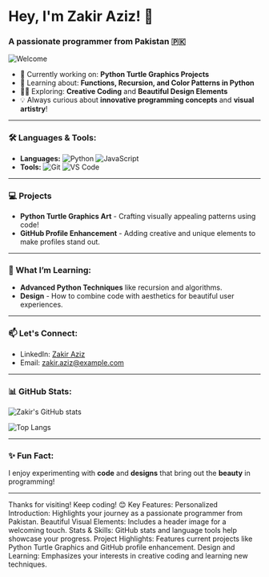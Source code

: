 # Hey, I'm Zakir Aziz! 👋

### A passionate programmer from Pakistan 🇵🇰

![Welcome](https://images.unsplash.com/photo-1553484771-6f1b8f63b2f7) 

- 🔭 Currently working on: **Python Turtle Graphics Projects**
- 🌱 Learning about: **Functions, Recursion, and Color Patterns in Python**
- 👨‍💻 Exploring: **Creative Coding** and **Beautiful Design Elements**
- 💡 Always curious about **innovative programming concepts** and **visual artistry**!

---

### 🛠️ Languages & Tools:
- **Languages:** ![Python](https://img.shields.io/badge/Python-3776AB?style=for-the-badge&logo=python&logoColor=white) ![JavaScript](https://img.shields.io/badge/JavaScript-F7DF1E?style=for-the-badge&logo=javascript&logoColor=black)
- **Tools:** ![Git](https://img.shields.io/badge/Git-F05032?style=for-the-badge&logo=git&logoColor=white) ![VS Code](https://img.shields.io/badge/VS_Code-007ACC?style=for-the-badge&logo=visual-studio-code&logoColor=white)

---

### 💻 Projects
- **Python Turtle Graphics Art** - Crafting visually appealing patterns using code!
- **GitHub Profile Enhancement** - Adding creative and unique elements to make profiles stand out.

---

### 🌱 What I’m Learning:
- **Advanced Python Techniques** like recursion and algorithms.
- **Design** - How to combine code with aesthetics for beautiful user experiences.

---

### 📫 Let's Connect:
- LinkedIn: [Zakir Aziz](https://www.linkedin.com/)
- Email: zakir.aziz@example.com

---

### 📊 GitHub Stats:

![Zakir's GitHub stats](https://github-readme-stats.vercel.app/api?username=zakir-aziz&show_icons=true&theme=radical)

![Top Langs](https://github-readme-stats.vercel.app/api/top-langs/?username=zakir-aziz&layout=compact&theme=radical)

---

### ✨ Fun Fact:
I enjoy experimenting with **code** and **designs** that bring out the **beauty** in programming!

---

Thanks for visiting! Keep coding! 😊
Key Features:
Personalized Introduction: Highlights your journey as a passionate programmer from Pakistan.
Beautiful Visual Elements: Includes a header image for a welcoming touch.
Stats & Skills: GitHub stats and language tools help showcase your progress.
Project Highlights: Features current projects like Python Turtle Graphics and GitHub profile enhancement.
Design and Learning: Emphasizes your interests in creative coding and learning new techniques.
